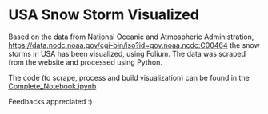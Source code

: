 # USA Snow Storm Visualized

Based on the data from National Oceanic and Atmospheric Administration, https://data.nodc.noaa.gov/cgi-bin/iso?id=gov.noaa.ncdc:C00464
the snow storms in USA has been visualized, using Folium. The data was scraped from the website and processed using Python.

The code (to scrape, process and build visualization) can be found in the [Complete_Notebook.ipynb](https://github.com/samirak93/snow/blob/master/Complete_Notebook.ipynb)


Feedbacks appreciated :)

